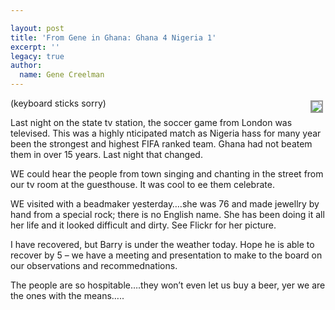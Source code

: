 ```yaml
---

layout: post
title: 'From Gene in Ghana: Ghana 4 Nigeria 1'
excerpt: ''
legacy: true
author:
  name: Gene Creelman
---
```


<p><a href="http://www.flickr.com/photos/21725989@N00/"><img src="/images/legacy/382778959_8adf29b1d2_m.jpg" style="float:right; border: 2px solid #999999; margin: 4px;" /></a>(keyboard sticks sorry)</p>
<p>Last night on the state tv station, the soccer game from London was televised. This was a highly nticipated match as Nigeria hass for many year been the strongest and highest <span class="caps">FIFA</span> ranked team. Ghana had not beatem them in over 15 years. Last night that changed.</p>
<p>WE could hear the people from town singing and chanting in the street from our tv room at the guesthouse. It was cool to ee them celebrate.</p>
<p>WE visited with a beadmaker yesterday&#8230;.she was 76 and made jewellry by hand from a special rock; there is no English name. She has been doing it all her life and it looked difficult and dirty. See Flickr for her picture.</p>
<p>I have recovered, but Barry is under the weather today. Hope he is able to recover by 5 &#8211; we have a meeting and presentation to make to the board on our observations and recommednations.</p>
<p>The people are so hospitable&#8230;.they won&#8217;t even let us buy a beer, yer we are the ones with the means&#8230;..</p>
